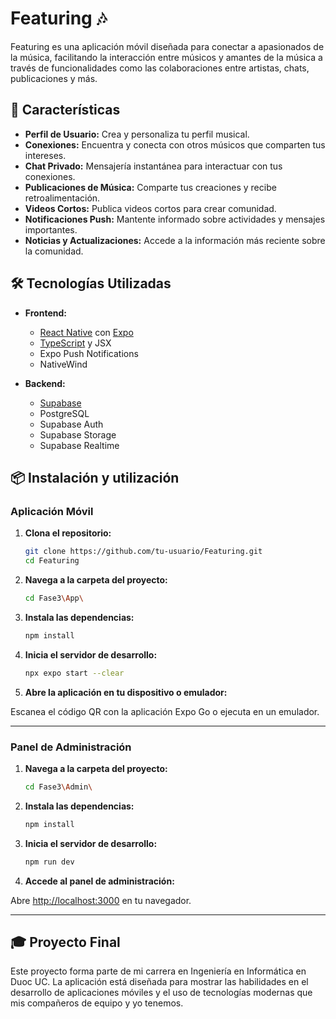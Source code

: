 # Featuring 🎶

Featuring es una aplicación móvil diseñada para conectar a apasionados de la música, facilitando la interacción entre músicos y amantes de la música a través de funcionalidades como las colaboraciones entre artistas, chats, publicaciones y más.

## 🚀 Características

- **Perfil de Usuario:** Crea y personaliza tu perfil musical.
- **Conexiones:** Encuentra y conecta con otros músicos que comparten tus intereses.
- **Chat Privado:** Mensajería instantánea para interactuar con tus conexiones.
- **Publicaciones de Música:** Comparte tus creaciones y recibe retroalimentación.
- **Videos Cortos:** Publica videos cortos para crear comunidad.
- **Notificaciones Push:** Mantente informado sobre actividades y mensajes importantes.
- **Noticias y Actualizaciones:** Accede a la información más reciente sobre la comunidad.

## 🛠️ Tecnologías Utilizadas

- **Frontend:**
  - [React Native](https://reactnative.dev/) con [Expo](https://expo.dev/)
  - [TypeScript](https://www.typescriptlang.org/) y JSX
  - Expo Push Notifications
  - NativeWind

- **Backend:**
  - [Supabase](https://supabase.com/)
  - PostgreSQL
  - Supabase Auth
  - Supabase Storage
  - Supabase Realtime

## 📦 Instalación y utilización

### Aplicación Móvil

1. **Clona el repositorio:**
   ```bash
   git clone https://github.com/tu-usuario/Featuring.git
   cd Featuring
   ```

2. **Navega a la carpeta del proyecto:**
   ```bash
   cd Fase3\App\
   ```
3. **Instala las dependencias:**
   ```bash
   npm install
   ```
4. **Inicia el servidor de desarrollo:**
   ```bash
   npx expo start --clear
   ```
5. **Abre la aplicación en tu dispositivo o emulador:**

Escanea el código QR con la aplicación Expo Go o ejecuta en un emulador.

---

### Panel de Administración

1. **Navega a la carpeta del proyecto:**
   ```bash
   cd Fase3\Admin\
   ```
2. **Instala las dependencias:**
   ```bash
   npm install
   ```
3. **Inicia el servidor de desarrollo:**
   ```bash
   npm run dev
   ```

4. **Accede al panel de administración:**

Abre [http://localhost:3000](http://localhost:3000) en tu navegador.

---

## 🎓 Proyecto Final 
Este proyecto forma parte de mi carrera en Ingeniería en Informática en Duoc UC. La aplicación está diseñada para mostrar las habilidades en el desarrollo de aplicaciones móviles y el uso de tecnologías modernas que mis compañeros de equipo y yo tenemos.
